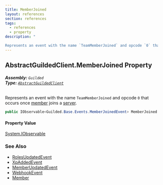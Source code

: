 ```yaml
---
title: MemberJoined
layout: references
section: references
tags:
  - references
  - property
description: "

Represents an event with the name `TeamMemberJoined` and opcode `0` that occurs once [member](MemberJoinedEvent.Member 'Guilded.Base.Events.MemberJoinedEvent.Member') joins a [server](MemberJoinedEvent.ServerId 'Guilded.Base.Events.MemberJoinedEvent.ServerId')."
---
```


## AbstractGuildedClient.MemberJoined Property
###### **Assembly:** `Guilded`<br/>**Type:** [`AbstractGuildedClient`](AbstractGuildedClient 'Guilded.AbstractGuildedClient')

Represents an event with the name `TeamMemberJoined` and opcode `0` that occurs once [member](MemberJoinedEvent.Member 'Guilded.Base.Events.MemberJoinedEvent.Member') joins a [server](MemberJoinedEvent.ServerId 'Guilded.Base.Events.MemberJoinedEvent.ServerId').

```csharp
public IObservable<Guilded.Base.Events.MemberJoinedEvent> MemberJoined { get; }
```

#### Property Value
[System.IObservable](https://docs.microsoft.com/en-us/dotnet/api/System.IObservable 'System.IObservable')

### See Also
- [RolesUpdatedEvent](RolesUpdatedEvent 'Guilded.Base.Events.RolesUpdatedEvent')
- [XpAddedEvent](XpAddedEvent 'Guilded.Base.Events.XpAddedEvent')
- [MemberUpdatedEvent](MemberUpdatedEvent 'Guilded.Base.Events.MemberUpdatedEvent')
- [WebhookEvent](WebhookEvent 'Guilded.Base.Events.WebhookEvent')
- [Member](Member 'Guilded.Base.Servers.Member')